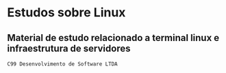 # Estudos sobre Linux
## Material de estudo relacionado a terminal linux e infraestrutura de servidores

``` C99 Desenvolvimento de Software LTDA ```